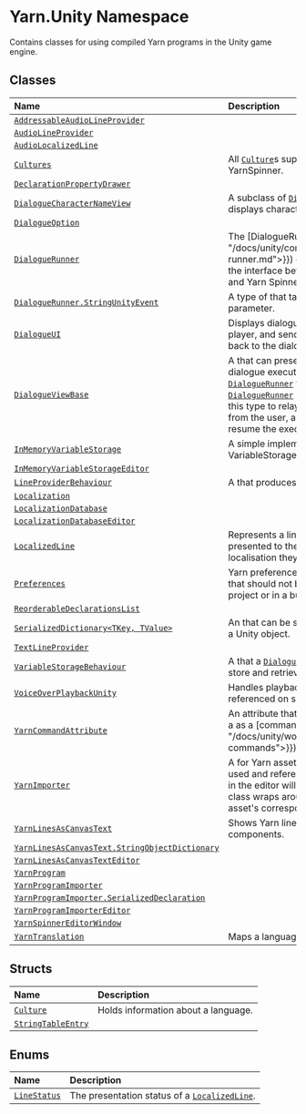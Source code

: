 <!-- This file was generated by a tool. Do not edit this file by hand. -->

# Yarn.Unity Namespace
Contains classes for using compiled Yarn programs in the Unity game engine.
## Classes
|Name|Description|
|:---|:---|
|[`AddressableAudioLineProvider`](/api/csharp/yarn.unity/addressableaudiolineprovider.md)||
|[`AudioLineProvider`](/api/csharp/yarn.unity/audiolineprovider.md)||
|[`AudioLocalizedLine`](/api/csharp/yarn.unity/audiolocalizedline.md)||
|[`Cultures`](/api/csharp/yarn.unity/cultures.md)| All [`Culture`](/api/csharp/yarn.unity/culture.md)s supported by YarnSpinner. |
|[`DeclarationPropertyDrawer`](/api/csharp/yarn.unity/declarationpropertydrawer.md)||
|[`DialogueCharacterNameView`](/api/csharp/yarn.unity/dialoguecharacternameview.md)| A subclass of [`DialogueViewBase`](/api/csharp/yarn.unity/dialogueviewbase.md) that displays character names. |
|[`DialogueOption`](/api/csharp/yarn.unity/dialogueoption.md)||
|[`DialogueRunner`](/api/csharp/yarn.unity/dialoguerunner.md)| The [DialogueRunner]({{<ref "/docs/unity/components/dialogue-runner.md">}}) component acts as the interface between your game and Yarn Spinner. |
|[`DialogueRunner.StringUnityEvent`](/api/csharp/yarn.unity/dialoguerunner.stringunityevent.md)| A type of <see cref="!:UnityEvent"></see> that takes a single string parameter.  |
|[`DialogueUI`](/api/csharp/yarn.unity/dialogueui.md)| Displays dialogue lines to the player, and sends user choices back to the dialogue system. |
|[`DialogueViewBase`](/api/csharp/yarn.unity/dialogueviewbase.md)| A <see cref="!:MonoBehaviour"></see> that can present the data of a dialogue executed by a [`DialogueRunner`](/api/csharp/yarn.unity/dialoguerunner.md) to the user. The [`DialogueRunner`](/api/csharp/yarn.unity/dialoguerunner.md) uses subclasses of this type to relay information to and from the user, and to pause and resume the execution of the <see cref="!:YarnScript"></see>. |
|[`InMemoryVariableStorage`](/api/csharp/yarn.unity/inmemoryvariablestorage.md)| A simple implementation of VariableStorageBehaviour. |
|[`InMemoryVariableStorageEditor`](/api/csharp/yarn.unity/inmemoryvariablestorageeditor.md)||
|[`LineProviderBehaviour`](/api/csharp/yarn.unity/lineproviderbehaviour.md)| A <see cref="!:MonoBehaviour"></see> that produces [`LocalizedLine`](/api/csharp/yarn.unity/localizedline.md)s. |
|[`Localization`](/api/csharp/yarn.unity/localization.md)||
|[`LocalizationDatabase`](/api/csharp/yarn.unity/localizationdatabase.md)||
|[`LocalizationDatabaseEditor`](/api/csharp/yarn.unity/localizationdatabaseeditor.md)||
|[`LocalizedLine`](/api/csharp/yarn.unity/localizedline.md)| Represents a line, ready to be presented to the user in the localisation they have specified. |
|[`Preferences`](/api/csharp/yarn.unity/preferences.md)| Yarn preferences made by the user that should not be stored in a project or in a build. |
|[`ReorderableDeclarationsList`](/api/csharp/yarn.unity/reorderabledeclarationslist.md)||
|[`SerializedDictionary<TKey, TValue>`](/api/csharp/yarn.unity/serializeddictionary-2.md)| An <see cref="!:IDictionary<TKey,TValue>"></see> that can be serialized as part of a Unity object. |
|[`TextLineProvider`](/api/csharp/yarn.unity/textlineprovider.md)||
|[`VariableStorageBehaviour`](/api/csharp/yarn.unity/variablestoragebehaviour.md)| A <see cref="!:MonoBehaviour"></see> that a [`DialogueRunner`](/api/csharp/yarn.unity/dialoguerunner.md) uses to store and retrieve variables. |
|[`VoiceOverPlaybackUnity`](/api/csharp/yarn.unity/voiceoverplaybackunity.md)| Handles playback of voice over <see cref="!:AudioClip"></see>s referenced on <see cref="!:YarnScript"></see>s. |
|[`YarnCommandAttribute`](/api/csharp/yarn.unity/yarncommandattribute.md)| An attribute that marks a method on a <see cref="!:MonoBehaviour"></see> as a [command]( {{<ref "/docs/unity/working-with-commands">}}). |
|[`YarnImporter`](/api/csharp/yarn.unity/yarnimporter.md)| A <see cref="!:ScriptedImporter"></see> for Yarn assets. The actual asset used and referenced at runtime and in the editor will be a <see cref="!:YarnScript"></see>, which this class wraps around creating the asset's corresponding meta file. |
|[`YarnLinesAsCanvasText`](/api/csharp/yarn.unity/yarnlinesascanvastext.md)| Shows Yarn lines on Canvas Text components. |
|[`YarnLinesAsCanvasText.StringObjectDictionary`](/api/csharp/yarn.unity/yarnlinesascanvastext.stringobjectdictionary.md)||
|[`YarnLinesAsCanvasTextEditor`](/api/csharp/yarn.unity/yarnlinesascanvastexteditor.md)||
|[`YarnProgram`](/api/csharp/yarn.unity/yarnprogram.md)||
|[`YarnProgramImporter`](/api/csharp/yarn.unity/yarnprogramimporter.md)||
|[`YarnProgramImporter.SerializedDeclaration`](/api/csharp/yarn.unity/yarnprogramimporter.serializeddeclaration.md)||
|[`YarnProgramImporterEditor`](/api/csharp/yarn.unity/yarnprogramimportereditor.md)||
|[`YarnSpinnerEditorWindow`](/api/csharp/yarn.unity/yarnspinnereditorwindow.md)||
|[`YarnTranslation`](/api/csharp/yarn.unity/yarntranslation.md)| Maps a language ID to a TextAsset. |
## Structs
|Name|Description|
|:---|:---|
|[`Culture`](/api/csharp/yarn.unity/culture.md)| Holds information about a language. |
|[`StringTableEntry`](/api/csharp/yarn.unity/stringtableentry.md)||
## Enums
|Name|Description|
|:---|:---|
|[`LineStatus`](/api/csharp/yarn.unity/linestatus.md)| The presentation status of a [`LocalizedLine`](/api/csharp/yarn.unity/localizedline.md). |
